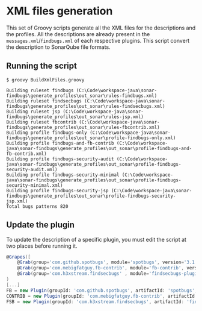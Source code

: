 # XML files generation

This set of Groovy scripts generate all the XML files for the descriptions and the profiles.
All the descriptions are already present in the `messages.xml`/`findbugs.xml` of each respective plugins.  This script convert the description to SonarQube file formats.

 
## Running the script

```
$ groovy BuildXmlFiles.groovy

Building ruleset findbugs (C:\Code\workspace-java\sonar-findbugs\generate_profiles\out_sonar\rules-findbugs.xml)
Building ruleset findsecbugs (C:\Code\workspace-java\sonar-findbugs\generate_profiles\out_sonar\rules-findsecbugs.xml)
Building ruleset jsp (C:\Code\workspace-java\sonar-findbugs\generate_profiles\out_sonar\rules-jsp.xml)
Building ruleset fbcontrib (C:\Code\workspace-java\sonar-findbugs\generate_profiles\out_sonar\rules-fbcontrib.xml)
Building profile findbugs-only (C:\Code\workspace-java\sonar-findbugs\generate_profiles\out_sonar\profile-findbugs-only.xml)
Building profile findbugs-and-fb-contrib (C:\Code\workspace-java\sonar-findbugs\generate_profiles\out_sonar\profile-findbugs-and-fb-contrib.xml)
Building profile findbugs-security-audit (C:\Code\workspace-java\sonar-findbugs\generate_profiles\out_sonar\profile-findbugs-security-audit.xml)
Building profile findbugs-security-minimal (C:\Code\workspace-java\sonar-findbugs\generate_profiles\out_sonar\profile-findbugs-security-minimal.xml)
Building profile findbugs-security-jsp (C:\Code\workspace-java\sonar-findbugs\generate_profiles\out_sonar\profile-findbugs-security-jsp.xml)
Total bugs patterns 820
```

## Update the plugin

To update the description of a specific plugin, you must edit the script at two places before running it.

```groovy
@Grapes([
    @Grab(group='com.github.spotbugs', module='spotbugs', version='3.1.0-RC2'),
    @Grab(group='com.mebigfatguy.fb-contrib', module='fb-contrib', version='7.0.0'),
    @Grab(group='com.h3xstream.findsecbugs' , module='findsecbugs-plugin', version='1.6.0')]
)
[...]
FB = new Plugin(groupId: 'com.github.spotbugs', artifactId: 'spotbugs', version: '3.1.0-RC2')
CONTRIB = new Plugin(groupId: 'com.mebigfatguy.fb-contrib', artifactId: 'fb-contrib', version: '7.0.0')
FSB = new Plugin(groupId: 'com.h3xstream.findsecbugs', artifactId: 'findsecbugs-plugin', version: '1.6.0')

```